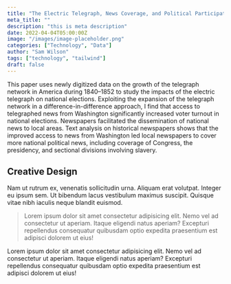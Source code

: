 ```yaml
---
title: "The Electric Telegraph, News Coverage, and Political Participation"
meta_title: ""
description: "this is meta description"
date: 2022-04-04T05:00:00Z
image: "/images/image-placeholder.png"
categories: ["Technology", "Data"]
author: "Sam Wilson"
tags: ["technology", "tailwind"]
draft: false
---
```


This paper uses newly digitized data on the growth of the telegraph network in America during 1840–1852 to study the impacts of the electric telegraph on national elections. Exploiting the expansion of the telegraph network in a difference-in-difference approach, I find that access to telegraphed news from Washington significantly increased voter turnout in national elections. Newspapers facilitated the dissemination of national news to local areas. Text analysis on historical newspapers shows that the improved access to news from Washington led local newspapers to cover more national political news, including coverage of Congress, the presidency, and sectional divisions involving slavery.

## Creative Design

Nam ut rutrum ex, venenatis sollicitudin urna. Aliquam erat volutpat. Integer eu ipsum sem. Ut bibendum lacus vestibulum maximus suscipit. Quisque vitae nibh iaculis neque blandit euismod.

> Lorem ipsum dolor sit amet consectetur adipisicing elit. Nemo vel ad consectetur ut aperiam. Itaque eligendi natus aperiam? Excepturi repellendus consequatur quibusdam optio expedita praesentium est adipisci dolorem ut eius!

Lorem ipsum dolor sit amet consectetur adipisicing elit. Nemo vel ad consectetur ut aperiam. Itaque eligendi natus aperiam? Excepturi repellendus consequatur quibusdam optio expedita praesentium est adipisci dolorem ut eius!
